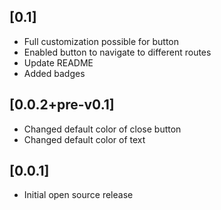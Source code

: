 ## [0.1]

* Full customization possible for button
* Enabled button to navigate to different routes
* Update README
* Added badges

## [0.0.2+pre-v0.1]

* Changed default color of close button
* Changed default color of text

## [0.0.1]

* Initial open source release
